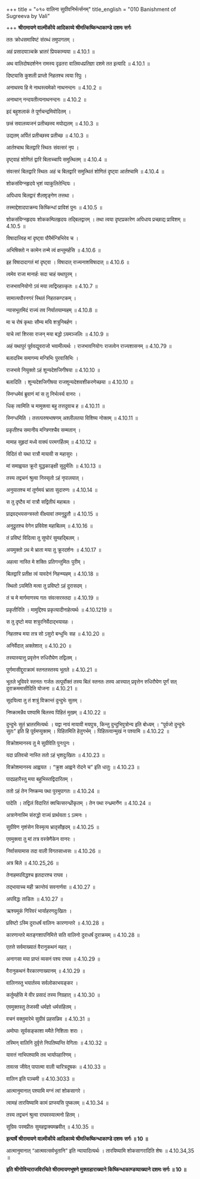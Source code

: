 +++
title = "०१० वालिना सुग्रीवनिर्भर्त्सनम्"
title_english = "010 Banishment of Sugreeva by Vali"

+++
**श्रीरामायणे वाल्मीकीये आदिकाव्ये श्रीमत्किष्किन्धाकाण्डे दशमः सर्गः**

ततः क्रोधसमाविष्टं संरब्धं तमुपागतम् ।

अहं प्रसादयाञ्चक्रे भ्रातरं प्रियकाम्यया ॥ 4.10.1 ॥

अथ वालिदोषदर्शनेन रामस्य दृढतरा वालिवधप्रतिज्ञा दशमे तत इत्यादि ॥ 4.10.1 ॥

दिष्ट्यासि कुशली प्राप्तो निहतश्च त्वया रिपुः ।

अनाथस्य हि मे नाथस्त्वमेको नाथनन्दनः ॥ 4.10.2 ॥

अनाथान् नन्दयतीत्यनाथनन्दनः ॥ 4.10.2 ॥

इदं बहुशलाकं ते पूर्णचन्द्रमिवोदितम् ।

छत्त्रं सवालव्यजनं प्रतीच्छस्व मयोद्यतम् ॥ 4.10.3 ॥

उद्यतम् अर्पितं प्रतीच्छस्व प्रतीच्छ ॥ 4.10.3 ॥

आर्तश्चाथ बिलद्वारि स्थितः संवत्सरं नृप ।

दृष्ट्वाहं शोणितं द्वारि बिलाच्चापि समुत्थितम् ॥ 4.10.4 ॥

संवत्सरं बिलद्वारि स्थितः अहं च बिलद्वारि समुत्थितं शोणितं दृष्ट्वा आर्तश्चामि ॥ 4.10.4 ॥

शोकसंविग्नहृदये भृशं व्याकुलितेन्दियः ।

अपिधाय बिलद्वारं शैलशृङ्गेण तत्तथा ।

तस्माद्देशादपाक्रम्य किष्किन्धां प्राविशं पुनः ॥ 4.10.5 ॥

शोकसंविग्नहृदयः शोककम्पितहृदयः तद्बिलद्वारम् । तथा त्वया दृष्टप्रकारेण अपिधाय प्रच्छाद्य प्राविशम् ॥ 4.10.5 ॥

विषादात्त्विह मां दृष्ट्वा पौरैर्मन्त्रिभिरेव च ।

अभिषिक्तो न कामेन तन्मे त्वं क्षन्तुमर्हसि ॥ 4.10.6 ॥

इह विषादादागतं मां दृष्ट्वा । विषादात् राज्यनाशविषादात् ॥ 4.10.6 ॥

त्वमेव राजा मानार्हः सदा चाहं यथापुरम् ।

राजभावनियोगो ऽयं मया त्वद्विरहात्कृतः ॥ 4.10.7 ॥

सामात्यपौरनगरं स्थितं निहतकण्टकम् ।

न्यासभूतमिदं राज्यं तव निर्यातयाम्यहम् ॥ 4.10.8 ॥

मा च रोषं कृथाः सौम्य मयि शत्रुनिबर्हण ।

याचे त्वां शिरसा राजन् मया बद्धो ऽयमञ्जलिः ॥ 4.10.9 ॥

अहं यथापुरं पूर्ववद्युवराजो भवामीत्यर्थः । राजभावनियोगः राजत्वेन राज्यशासनम् ॥ 4.10.79 ॥

बलादस्मि समागम्य मन्त्रिभिः पुरवासिभिः ।

राजभावे नियुक्तो ऽहं शून्यदेशजिगीषया ॥ 4.10.10 ॥

बलादिति । शून्यदेशजिगीषया राजशून्यदेशवशीकरणेच्छया ॥ 4.10.10 ॥

स्निग्धमेवं ब्रुवाणं मां स तु निर्भर्त्स्य वानरः ।

धिक् त्वामिति च मामुक्त्वा बहु तत्तदुवाच ह ॥ 4.10.11 ॥

स्निग्धमिति । तत्तत्परुषभाषणम् अश्लीलतया विशिष्य नोक्तम् ॥ 4.10.11 ॥

प्रकृतीश्च समानीय मन्त्रिणश्चैव सम्मतान् ।

मामाह सुहृदां मध्ये वाक्यं परमगर्हितम् ॥ 4.10.12 ॥

विदितं वो यथा रात्रौ मायावी स महासुरः ।

मां समाह्वयत क्रूरो युद्धकाङ्क्षी सुदुर्मतिः ॥ 4.10.13 ॥

तस्य तद्वचनं श्रुत्वा निस्सृतो ऽहं नृपालयात् ।

अनुयातश्च मां तूर्णमयं भ्राता सुदारुणः ॥ 4.10.14 ॥

स तु दृष्टैव मां रात्रौ सद्वितीयं महाबलः ।

प्राद्रवद्भयसन्त्रस्तो वीक्ष्यावां तमनुद्रुतौ ॥ 4.10.15 ॥

अनुद्रुतश्च वेगेन प्रविवेश महाबिलम् ॥ 4.10.16 ॥

तं प्रविष्टं विदित्वा तु सुघोरं सुमहद्बिलम् ।

अयमुक्तो ऽथ मे भ्राता मया तु क्रूरदर्शनः ॥ 4.10.17 ॥

अहत्वा नास्ति मे शक्तिः प्रतिगन्तुमितः पुरीम् ।

बिलद्वारि प्रतीक्ष त्वं यावदेनं निहन्म्यहम् ॥ 4.10.18 ॥

स्थितो ऽयमिति मत्वा तु प्रविष्टो ऽहं दुरासदम् ।

तं च मे मार्गमाणस्य गतः संवत्सरस्तदा ॥ 4.10.19 ॥

प्रकृतीरिति । मामुद्दिश्य प्रकृत्यादीनाहेत्यर्थः ॥ 4.10.1219 ॥

स तु दृष्टो मया शत्रुरनिर्वेदाद्भयावहः ।

निहतश्च मया तत्र सो ऽसुरो बन्धुभिः सह ॥ 4.10.20 ॥

अनिर्वेदात् अक्लेशात् ॥ 4.10.20 ॥

तस्यास्यात्तु प्रवृत्तेन रुधिरौघेण तद्विलम् ।

पूर्णमासीद्दुराक्रामं स्तनतस्तस्य भूतले ॥ 4.10.21 ॥

भूतले भूविवरे स्तनतः गर्जतः तत्पूर्वोक्तं तस्य बिलं स्तनतः तस्य आस्यात् प्रवृत्तेन रुधिरौघेण पूर्णं सत् दुराक्रममासीदिति योजना ॥ 4.10.21 ॥

सूदयित्वा तु तं शत्रुं विक्रान्तं दुन्दुभेः सुतम् ।

निष्क्रामन्नैव पश्यामि बिलस्य पिहितं मुखम् ॥ 4.10.22 ॥

दुन्दुभेः सुतं भ्रातरमित्यर्थः । यद्वा नायं मायावी मयपुत्रः, किन्तु दुन्दुभिपुत्रोन्य इति बोध्यम् । “पूर्वजो दुन्दुभेः सुतः” इति हि पूर्वमप्युक्तम् । पिहितमिति हेतुगर्भम् । पिहितत्वान्मुखं न पश्यामि ॥ 4.10.22 ॥

विक्रोशमानस्य तु मे सुग्रीवेति पुनःपुनः ।

यदा प्रतिवचो नास्ति ततो ऽहं भृशदुःखितः ॥ 4.10.23 ॥

विक्रोशमानस्य आह्वयत । “क्रुश आह्वने रोदने च” इति धातुः ॥ 4.10.23 ॥

पादप्रहारैस्तु मया बहुभिस्तद्विदारितम् ।

ततो ऽहं तेन निष्क्रम्य पथा पुरमुपागतः ॥ 4.10.24 ॥

पादेति । तद्विलं विदारितं क्वचित्सरन्ध्रीकृतम् । तेन पथा रन्ध्रमार्गेण ॥ 4.10.24 ॥

अत्रानेनास्मि संरुद्धो राज्यं प्रार्थयता ऽ ऽत्मनः ।

सुग्रीवेण नृशंसेन विस्मृत्य भ्रातृसौहृदम् ॥ 4.10.25 ॥

एवमुक्त्वा तु मां तत्र वस्त्रेणैकेन वानरः ।

निर्वासयामास तदा वाली विगतसाध्वसः ॥ 4.10.26 ॥

अत्र बिले ॥ 4.10.25,26 ॥

तेनाहमपविद्धश्च हृतदारश्च राघव ।

तद्भायाच्च मही क्रान्तेयं सवनार्णवा ॥ 4.10.27 ॥

अपविद्धः ताडितः ॥ 4.10.27 ॥

ऋश्यमूकं गिरिवरं भार्याहरणदुःखितः ।

प्रविष्टो ऽस्मि दुराधर्षं वालिनः कारणान्तरे ॥ 4.10.28 ॥

कारणान्तरे मतङ्गशापनिमित्ते सति वालिनो दुराधर्षं दुराक्रमम् ॥ 4.10.28 ॥

एतत्ते सर्वमाख्यातं वैरानुकथनं महत् ।

अनागसा मया प्राप्तं व्यसनं पश्य राघव ॥ 4.10.29 ॥

वैरानुकथनं वैरकारणाख्यानम् ॥ 4.10.29 ॥

वालिनस्तु भयार्तस्य सर्वलोकाभयङ्कर ।

कर्तुमर्हसि मे वीर प्रसादं तस्य निग्रहात् ॥ 4.10.30 ॥

एवमुक्तस्तु तेजस्वी धर्मज्ञो धर्मसंहितम् ।

वचनं वक्तुमारेभे सुग्रीवं प्रहसन्निव ॥ 4.10.31 ॥

अमोघाः सूर्यसङ्काशा ममैते निशिताः शराः ।

तस्मिन् वालिनि दुर्वृत्ते निपतिष्यन्ति वेगिताः ॥ 4.10.32 ॥

यावत्तं नाभिपश्यामि तव भार्यापहारिणम् ।

तावत्स जीवेत् पापात्मा वाली चारित्रदूषकः ॥ 4.10.33 ॥

वालिन इति पञ्चमी ॥ 4.10.3033 ॥

आत्मानुमानात् पश्यामि मग्नं त्वां शोकसागरे ।

त्वामहं तारयिष्यामि कामं प्राप्स्यसि पुष्कलम् ॥ 4.10.34 ॥

तस्य तद्वचनं श्रुत्वा राघवस्यात्मनो हितम् ।

सुग्रिवः परमप्रीतः सुमहद्वाक्यमब्रवीत् ॥ 4.10.35 ॥

**इत्यार्षे श्रीरामायणे वाल्मीकीये आदिकाव्ये श्रीमत्किष्किन्धाकाण्डे दशमः सर्गः ॥ 10 ॥**

आत्मानुमानात् “आत्मवत्सर्वभूतानि” इति न्यायादित्यर्थः । तारयिष्यामि शोकसागरादिति शेषः ॥ 4.10.34,35 ॥

**इति श्रीगोविन्दराजविरचिते श्रीरामायणभूषणे मुक्ताहाराख्याने किष्किन्धाकाण्डव्याख्याने दशमः सर्गः ॥ 10 ॥**
